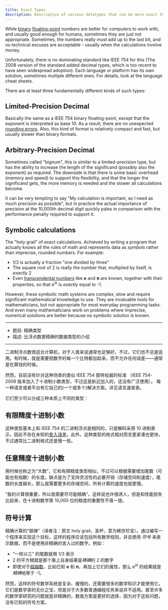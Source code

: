 ```yaml
--- 
title: Exact Types
description: Description of various datatypes that can be more exact that floating-point numbers
---
```


While [binary](/formats/binary/) [floating-point](/formats/fp/) numbers are better for computers to work with, and usually good enough for humans, sometimes they are just not appropriate. Sometimes, the numbers really must add up to the last bit, and no technical excuses are acceptable - usually when the calculations involve money. 

Unfortunately, there is no dominating standard like IEEE 754 for this (The 2008 version of the standard added decimal types, which is too recent to have seen widespread adoption).
Each language or platform has its own solution, sometimes multiple different ones. For details, look at the language cheat sheets.

There are at least three fundamentally different kinds of such types:

Limited-Precision Decimal
-------------------------
Basically the same as a IEEE 754 binary floating-point, except that the exponent is interpreted as base 10. As a result, there are no unexpected [rounding errors](/errors/rounding/). Also, this kind of format is relatively compact and fast, but usually slower than binary formats.

Arbitrary-Precision Decimal
---------------------------
Sometimes called "bignum", this is similar to a limited-precision type, but has the ability to increase the length of the significand (possibly also the exponent) as required. The downside is that there is some basic overhead (memory and speed) to support this flexibility, and that the longer the significand gets, the more
memory is needed and the slower all calculations become.

It can be very tempting to say "My calculation is important, so I need as much precision as possible", but in practice the actual importance of precision at the 10,000th decimal digit quickly pales in comparison with the
performance penalty required to support it.

Symbolic calculations
---------------------
The "holy grail" of exact calculations. Achieved by writing a program that actually knows all the rules of math and represents data as *symbols* rather than imprecise, rounded numbers. For example:

* 1/3 is actually a fraction "one divided by three"
* The square root of 2 is really the number that, multiplied by itself, is *exactly* 2
* Even [transcendental numbers](http://en.wikipedia.org/wiki/Transcendental_numbers) like **e** and **&pi;** are known, together with their properties, so that e<sup>i&pi;</sup> is *exactly* equal to -1.

However, these symbolic math systems are complex, slow and require significant mathematical knowledge to use. 
They are invaluable tools for mathematicians, but not appropriate for most everyday programming tasks. And 
even many mathematicians work on problems where imprecise, numerical solutions are better because no 
symbolic solution is known. 

--- 
- 题目: 精确类型
- 描述: 比浮点数更精确的数据类型的介绍
---

二进制浮点数很适合计算机，对于人类来说通常也足够好，不过，它们也不总是适用。有时候，就是需要把数字的每一个比特都加起来，而不允许任何误差——通常是在算钱的时候。

然而，目前没有针对这种场景的类似 IEEE 754 那样权威的标准 （IEEE 754-2008 版本加入了十进制小数类型，不过这是新近加入的，还没有广泛使用）。
每一种语言或者平台有它自己的(一个或多个)解决方案。详见语言速查表。

它们至少可以分成三种本质上不同的类型：

## 有限精度十进制小数

这种类型基本上和 IEEE 754 的二进制浮点是相同的，只是解码采用 10 进制表示。因此不存在未知的[舍入误差](/errors/rounding/)。此外，这种类型的格式相对而言更紧凑也更快，不过通常比二进制格式还是慢一些。

## 任意精度十进制小数

用时候也称之为“大数”，它和有限精度类型相似，不过可以根据需要增加尾数（可能也有指数）的长度。缺点是为了支持灵活性的必要开销（存储空间和速度），尾数的长度越长，那么就需要更多的存储空间，所有计算的速度也就更慢。

“我的计算很重要，所以我需要尽可能精确”，这样说也许很诱人，但是和性能损失比起来，在十进制数字第 10,000 位的精度的重要性不值一提。

## 符号计算

精确计算的“银弹”（译者注：原文 holy grail，圣杯，意为稀世珍宝）。通过编写一个程序来实现这个目标，这样的程序应该包括所有数学规则，并且使用 *符号* 来表示数据，而不是使用非精确的舍入过的数字。例如：

- “一除以三” 的尾数就用 1/3 表示
- 2 的平方根就是那个乘上自身结果是*精确*的 2 的数字
- 即使对于[超越数](http://en.wikipedia.org/wiki/Transcendental_numbers)，比如已知 **e** 和 **&pi;**，再加上它们的属性，那么 e<sup>i&pi;</sup> 的结果就是*精确*地等于 -1。

然而，这样的符号数学系统是复杂、缓慢的，还需要很多的数学知识才能使用它。它们是数学家的无价之宝，但是对于大多数普通编程任务来说并不适用。甚至许多的数学家研究的问题就是非精确的，数值方案是更好的选择，因为对于这些问题，没有已知的符号方案。
